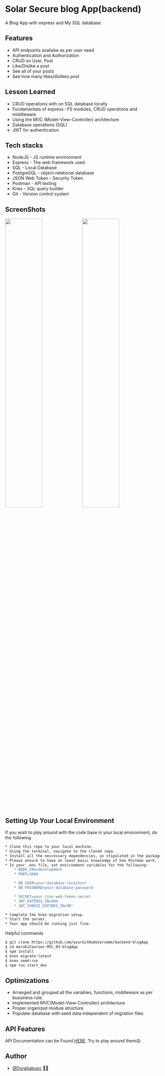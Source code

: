 # Solar Secure blog App(backend)

A Blog App with express and My SQL database.

## Features

- API endpoints availabe as per user need
- Authentication and Authorization
- CRUD on User, Post
- Like/Dislike a post
- See all of your posts
- See how many likes/dislikes post

## Lesson Learned

- CRUD operations with on SQL database locally
- Fundamentals of express : FS modules, CRUD operations and middleware
- Using the MVC (Model-View-Controller) architecture
- Database operations (SQL)
- JWT for authentication

## Tech stacks

- NodeJS - JS runtime environment
- Express - The web framework used
- SQL - Local Database
- PostgreSQL - object-relational database
- JSON Web Token - Security Token
- Postman - API testing
- Knex - SQL query builder
- Git - Version control system

## ScreenShots

<img src="/screenShots/Screenshot1.png" width="49%"/> <img src="/screenShots/Screenshot2.png" width="49%"/>

## Setting Up Your Local Environment

If you wish to play around with the code base in your local environment, do the following

```bash
* Clone this repo to your local machine.
* Using the terminal, navigate to the cloned repo.
* Install all the neccessary dependencies, as stipulated in the package.json file.
* Please ensure to have at least basic knowledge of how Postman work.
* In your .env file, set environment variables for the following:'
    * NODE_ENV=development
    * PORT=3000

    * DB_USER=your-database-localhost
    * DB_PASSWORD=your-database-password

    * SECRET=your-json-web-token-secret
    * JWT_EXPIRES_IN=90d
    * JWT_COOKIE_EXPIRES_IN=90'

* Complete the knex migration setup.
* Start the server.
* Your app should be running just fine.
```

Helpful commands

```bash
$ git clone https://github.com/yourGitHubUsername/backend-blogApp
$ cd merakiCourses-MVC_03-blogApp
$ npm install
$ knex migrate:latest
$ knex seed:run
$ npm run start_dev
```

## Optimizations

- Arranged and grouped all the variables, functions, middleware as per bussiness rule.
- Implemented MVC(Model-View-Controller) architecture
- Proper organized module structure.
- Populate database with seed data independent of migration files.

## API Features

API Documentation can be Found [HERE](https://documenter.getpostman.com/view/20551158/2s8Ysrytti).
Try to play around them😜.

## Author

- [@Dorababupc](https://github.com/Dorababupc) 🙋‍♂️
